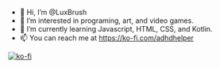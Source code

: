 - 👋 Hi, I’m @LuxBrush
- 👀 I’m interested in programing, art, and video games.
- 🌱 I’m currently learning Javascript, HTML, CSS, and Kotlin.
- 📫 You can reach me at https://ko-fi.com/adhdhelper

[![ko-fi](https://ko-fi.com/img/githubbutton_sm.svg)](https://ko-fi.com/R6R480LWW)

<!---
LuxBrush/LuxBrush is a ✨ special ✨ repository because its `README.md` (this file) appears on your GitHub profile.
You can click the Preview link to take a look at your changes.
--->
